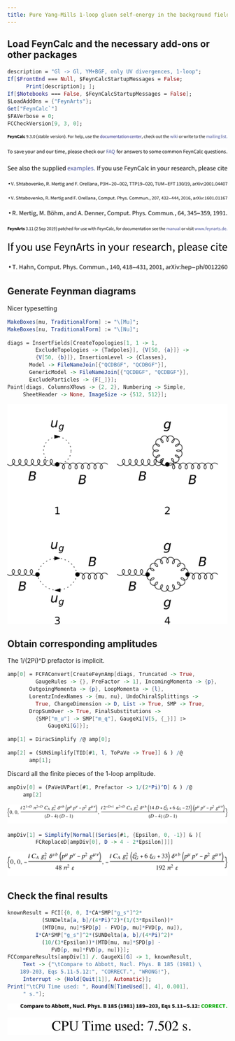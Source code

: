 ```yaml
---
title: Pure Yang-Mills 1-loop gluon self-energy in the background field formalism
---
```



## Load FeynCalc and the necessary add-ons or other packages

```mathematica
description = "Gl -> Gl, YM+BGF, only UV divergences, 1-loop"; 
If[$FrontEnd === Null, $FeynCalcStartupMessages = False; 
      Print[description]; ]; 
If[$Notebooks === False, $FeynCalcStartupMessages = False]; 
$LoadAddOns = {"FeynArts"}; 
Get["FeynCalc`"]
$FAVerbose = 0; 
FCCheckVersion[9, 3, 0]; 
```

![0qnnh03rto7wq](img/0qnnh03rto7wq.svg)

![02tqcun616cas](img/02tqcun616cas.svg)

![0j973yme4iv1e](img/0j973yme4iv1e.svg)

![1gj07ff4c9vo9](img/1gj07ff4c9vo9.svg)

![0yl3w9146i37j](img/0yl3w9146i37j.svg)

![173evn30flup4](img/173evn30flup4.svg)

![1qo4z5not0lhy](img/1qo4z5not0lhy.svg)

![0liutpchexhmt](img/0liutpchexhmt.svg)

![145baygm4jppw](img/145baygm4jppw.svg)

## Generate Feynman diagrams

Nicer typesetting

```mathematica
MakeBoxes[mu, TraditionalForm] := "\[Mu]"; 
MakeBoxes[nu, TraditionalForm] := "\[Nu]"; 
```

```mathematica
diags = InsertFields[CreateTopologies[1, 1 -> 1, 
         ExcludeTopologies -> {Tadpoles}], {V[50, {a}]} -> 
         {V[50, {b}]}, InsertionLevel -> {Classes}, 
       Model -> FileNameJoin[{"QCDBGF", "QCDBGF"}], 
       GenericModel -> FileNameJoin[{"QCDBGF", "QCDBGF"}], 
       ExcludeParticles -> {F[_]}]; 
Paint[diags, ColumnsXRows -> {2, 2}, Numbering -> Simple, 
     SheetHeader -> None, ImageSize -> {512, 512}]; 
```

![1n771ds0xnaji](img/1n771ds0xnaji.svg)

## Obtain corresponding amplitudes

The 1/(2Pi)^D prefactor is implicit.

```mathematica
amp[0] = FCFAConvert[CreateFeynAmp[diags, Truncated -> True, 
         GaugeRules -> {}, PreFactor -> 1], IncomingMomenta -> {p}, 
       OutgoingMomenta -> {p}, LoopMomenta -> {l}, 
       LorentzIndexNames -> {mu, nu}, UndoChiralSplittings -> 
         True, ChangeDimension -> D, List -> True, SMP -> True, 
       DropSumOver -> True, FinalSubstitutions -> 
         {SMP["m_u"] -> SMP["m_q"], GaugeXi[V[5, {_}]] :> 
             GaugeXi[G]}]; 
```

```mathematica
amp[1] = DiracSimplify /@ amp[0]; 
```

```mathematica
amp[2] = (SUNSimplify[TID[#1, l, ToPaVe -> True]] & ) /@ 
       amp[1]; 
```

Discard all the finite pieces of the 1-loop amplitude.

```mathematica
ampDiv[0] = (PaVeUVPart[#1, Prefactor -> 1/(2*Pi)^D] & ) /@ 
     amp[2]
```

![1aezkx289xwy4](img/1aezkx289xwy4.svg)

```mathematica
ampDiv[1] = Simplify[Normal[(Series[#1, {Epsilon, 0, -1}] & )[
         FCReplaceD[ampDiv[0], D -> 4 - 2*Epsilon]]]]
```

![0sp0nxe6wdpyx](img/0sp0nxe6wdpyx.svg)

## Check the final results

```mathematica
knownResult = FCI[{0, 0, I*CA*SMP["g_s"]^2*
           (SUNDelta[a, b]/(4*Pi)^2)*(1/(3*Epsilon))*
           (MTD[mu, nu]*SPD[p] - FVD[p, mu]*FVD[p, nu]), 
         I*CA*SMP["g_s"]^2*(SUNDelta[a, b]/(4*Pi)^2)*
           (10/(3*Epsilon))*(MTD[mu, nu]*SPD[p] - 
              FVD[p, mu]*FVD[p, nu])}]; 
FCCompareResults[ampDiv[1] /. GaugeXi[G] -> 1, knownResult, 
     Text -> {"\tCompare to Abbott, Nucl. Phys. B 185 (1981) \
    189-203, Eqs 5.11-5.12:", "CORRECT.", "WRONG!"}, 
     Interrupt -> {Hold[Quit[1]], Automatic}]; 
Print["\tCPU Time used: ", Round[N[TimeUsed[], 4], 0.001], 
     " s."]; 
```

![0fqig737ysd8b](img/0fqig737ysd8b.svg)

![1h3vj3h73vvq6](img/1h3vj3h73vvq6.svg)